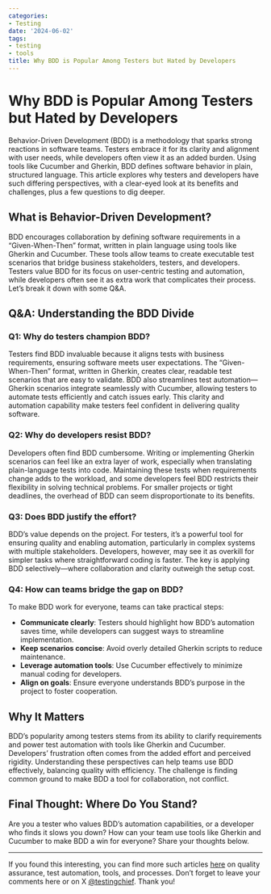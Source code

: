 ```yaml
---
categories:
- Testing
date: '2024-06-02'
tags:
- testing 
- tools
title: Why BDD is Popular Among Testers but Hated by Developers
---
```


# Why BDD is Popular Among Testers but Hated by Developers

Behavior-Driven Development (BDD) is a methodology that sparks strong reactions in software teams. Testers embrace it for its clarity and alignment with user needs, while developers often view it as an added burden. Using tools like Cucumber and Gherkin, BDD defines software behavior in plain, structured language. This article explores why testers and developers have such differing perspectives, with a clear-eyed look at its benefits and challenges, plus a few questions to dig deeper.

## What is Behavior-Driven Development?

BDD encourages collaboration by defining software requirements in a “Given-When-Then” format, written in plain language using tools like Gherkin and Cucumber. These tools allow teams to create executable test scenarios that bridge business stakeholders, testers, and developers. Testers value BDD for its focus on user-centric testing and automation, while developers often see it as extra work that complicates their process. Let’s break it down with some Q&A.

## Q&A: Understanding the BDD Divide

### Q1: Why do testers champion BDD?
Testers find BDD invaluable because it aligns tests with business requirements, ensuring software meets user expectations. The “Given-When-Then” format, written in Gherkin, creates clear, readable test scenarios that are easy to validate. BDD also streamlines test automation—Gherkin scenarios integrate seamlessly with Cucumber, allowing testers to automate tests efficiently and catch issues early. This clarity and automation capability make testers feel confident in delivering quality software.

### Q2: Why do developers resist BDD?
Developers often find BDD cumbersome. Writing or implementing Gherkin scenarios can feel like an extra layer of work, especially when translating plain-language tests into code. Maintaining these tests when requirements change adds to the workload, and some developers feel BDD restricts their flexibility in solving technical problems. For smaller projects or tight deadlines, the overhead of BDD can seem disproportionate to its benefits.

### Q3: Does BDD justify the effort?
BDD’s value depends on the project. For testers, it’s a powerful tool for ensuring quality and enabling automation, particularly in complex systems with multiple stakeholders. Developers, however, may see it as overkill for simpler tasks where straightforward coding is faster. The key is applying BDD selectively—where collaboration and clarity outweigh the setup cost.

### Q4: How can teams bridge the gap on BDD?
To make BDD work for everyone, teams can take practical steps:
- **Communicate clearly**: Testers should highlight how BDD’s automation saves time, while developers can suggest ways to streamline implementation.
- **Keep scenarios concise**: Avoid overly detailed Gherkin scripts to reduce maintenance.
- **Leverage automation tools**: Use Cucumber effectively to minimize manual coding for developers.
- **Align on goals**: Ensure everyone understands BDD’s purpose in the project to foster cooperation.

## Why It Matters

BDD’s popularity among testers stems from its ability to clarify requirements and power test automation with tools like Gherkin and Cucumber. Developers’ frustration often comes from the added effort and perceived rigidity. Understanding these perspectives can help teams use BDD effectively, balancing quality with efficiency. The challenge is finding common ground to make BDD a tool for collaboration, not conflict.

## Final Thought: Where Do You Stand?

Are you a tester who values BDD’s automation capabilities, or a developer who finds it slows you down? How can your team use tools like Gherkin and Cucumber to make BDD a win for everyone? Share your thoughts below.


* * *

If you found this interesting, you can find more such articles
[here](https://skthetester.github.io/) on quality assurance, test automation,
tools, and processes. Don’t forget to leave your comments here or on X
[@testingchief](https://x.com/testingchief). Thank you!